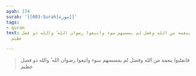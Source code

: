 ```yaml
---
ayah: 174
surah: '[[003-Surah|سورة]]'
tags:
- quran
text: فانقلبوا بنعمة من الله وفضل لم يمسسهم سوء واتبعوا رضوان الله ۗ والله ذو فضل
  عظيم

---
```

> فانقلبوا بنعمة من الله وفضل لم يمسسهم سوء واتبعوا رضوان الله ۗ والله ذو فضل عظيم

